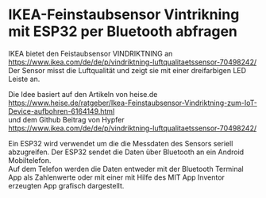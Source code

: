 # IKEA-Feinstaubsensor Vintrikning mit ESP32 per Bluetooth abfragen
IKEA bietet den Feistaubsensor VINDRIKTNING an
https://www.ikea.com/de/de/p/vindriktning-luftqualitaetssensor-70498242/     
Der Sensor misst die Luftqualität und zeigt sie mit einer dreifarbigen LED Leiste an.

Die Idee basiert auf den Artikeln von heise.de   
https://www.heise.de/ratgeber/Ikea-Feinstaubsensor-Vindriktning-zum-IoT-Device-aufbohren-6164149.html      
und dem Github Beitrag von Hypfer    https://www.ikea.com/de/de/p/vindriktning-luftqualitaetssensor-70498242/ 

Ein ESP32 wird verwendet um die die Messdaten des Sensors seriell abzugreifen. Der ESP32 sendet die Daten über Bluetooth an ein Android Mobiltelefon.   
Auf dem Telefon werden die Daten entweder mit der Bluetooth Terminal App als Zahlenwerte oder mit einer mit Hilfe des MIT App Inventor erzeugten App grafisch dargestellt. 
